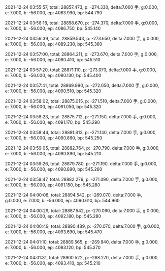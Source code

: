 2021-12-24 03:55:57, total: 28857.473, p: -274.330, delta:7.000 手, g:0.000, e: 7.000, b: -56.000, ep: 4083.990, bp: 544.790

2021-12-24 03:56:18, total: 28858.670, p: -274.370, delta:7.000 手, g:0.000, e: 7.000, b: -56.000, ep: 4086.750, bp: 545.140

2021-12-24 03:56:39, total: 28859.543, p: -273.650, delta:7.000 手, g:0.000, e: 7.000, b: -56.000, ep: 4089.230, bp: 545.360

2021-12-24 03:57:00, total: 28864.211, p: -273.670, delta:7.000 手, g:0.000, e: 7.000, b: -56.000, ep: 4090.410, bp: 545.510

2021-12-24 03:57:20, total: 28871.110, p: -273.070, delta:7.000 手, g:0.000, e: 7.000, b: -56.000, ep: 4090.130, bp: 545.400

2021-12-24 03:57:41, total: 28869.990, p: -272.050, delta:7.000 手, g:0.000, e: 7.000, b: -56.000, ep: 4090.510, bp: 545.320

2021-12-24 03:58:02, total: 28875.015, p: -271.510, delta:7.000 手, g:0.000, e: 7.000, b: -56.000, ep: 4091.050, bp: 545.320

2021-12-24 03:58:23, total: 28875.712, p: -271.150, delta:7.000 手, g:0.000, e: 7.000, b: -56.000, ep: 4091.170, bp: 545.290

2021-12-24 03:58:44, total: 28881.813, p: -271.140, delta:7.000 手, g:0.000, e: 7.000, b: -56.000, ep: 4090.860, bp: 545.250

2021-12-24 03:59:05, total: 28882.764, p: -270.790, delta:7.000 手, g:0.000, e: 7.000, b: -56.000, ep: 4090.890, bp: 545.210

2021-12-24 03:59:26, total: 28879.780, p: -271.190, delta:7.000 手, g:0.000, e: 7.000, b: -56.000, ep: 4090.890, bp: 545.260

2021-12-24 03:59:47, total: 28882.279, p: -271.090, delta:7.000 手, g:0.000, e: 7.000, b: -56.000, ep: 4091.150, bp: 545.280

2021-12-24 04:00:08, total: 28894.542, p: -269.070, delta:7.000 手, g:0.000, e: 7.000, b: -56.000, ep: 4090.610, bp: 544.960

2021-12-24 04:00:29, total: 28887.542, p: -270.060, delta:7.000 手, g:0.000, e: 7.000, b: -56.000, ep: 4092.180, bp: 545.280

2021-12-24 04:00:49, total: 28890.489, p: -270.070, delta:7.000 手, g:0.000, e: 7.000, b: -56.000, ep: 4093.690, bp: 545.470

2021-12-24 04:01:10, total: 28889.565, p: -269.840, delta:7.000 手, g:0.000, e: 7.000, b: -56.000, ep: 4093.120, bp: 545.370

2021-12-24 04:01:31, total: 28900.522, p: -268.270, delta:7.000 手, g:0.000, e: 7.000, b: -56.000, ep: 4093.410, bp: 545.210